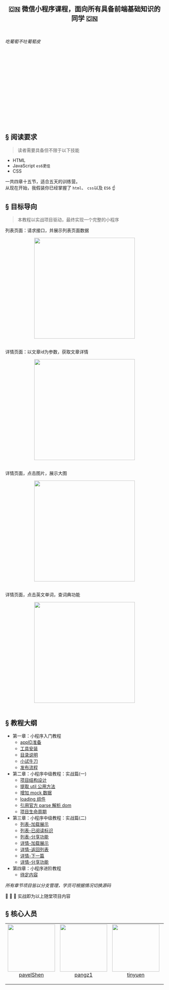 <h2 align="center"> 🇨🇳 微信小程序课程，面向所有具备前端基础知识的同学 🇨🇳 </h2>  
<br>  

<div style="page-break-after: always;"></div>


*吃葡萄不吐葡萄皮* 


<p>&nbsp;</p>
<p>&nbsp;</p>
<p>&nbsp;</p>
<p>&nbsp;</p>
<p>&nbsp;</p>
<p>&nbsp;</p>
<p>&nbsp;</p>
<p>&nbsp;</p> 

<div style="page-break-after: always;"></div>

## <a>&sect; 阅读要求</a>
> 读者需要具备但不限于以下技能
- HTML
- JavaScript `es6更佳`
- CSS

一共四章十五节，适合五天的训练营。  
从现在开始，我假装你已经掌握了 `html`、 `css`以及 `ES6`  ☝️ 

## <a>&sect; 目标导向</a>
> 本教程以实战项目驱动，最终实现一个完整的小程序

列表页面：请求接口，并展示列表页面数据
<div align="center">
  <img src="./docs/images/list.png" width="320">
 </div>  
<br>  

详情页面：以文章id为参数，获取文章详情 
<div align="center">
  <img src="./docs/images/detail.png" width="320">
 </div>  
<br>  

 详情页面，点击图片，展示大图
 <div align="center">
  <img src="./docs/images/showimg.png" width="320">
 </div>
<br>  

 详情页面，点击英文单词，查词典功能
 <div align="center">
  <img src="./docs/images/dictionary.png" width="320">
 </div>
<br>  

## <a>&sect; 教程大纲</a> 
-  第一章：小程序入门教程
   - [appID准备](./docs/ch1-0.md)
   - [工具安装](./docs/ch1-1.md)
   - [目录说明](./docs/ch1-2.md)
   - [小试牛刀](./docs/ch1-3.md)
   - [发布流程](./docs/ch1-4.md)
- 第二章：小程序中级教程：实战篇(一)
   - [项目结构设计](./docs/ch2-1.md)
   - [提取 util 公用方法](./docs/ch2-2.md)
   - [增加 mock 数据](./docs/ch2-3.md)
   - [loading 组件](./docs/ch2-4.md)
   - [引用官方 parse 解析 dom](./docs/ch2-5.md)
   - [项目生命周期](./docs/ch2-6.md)
- 第三章：小程序中级教程：实战篇(二)
   - [列表-加载展示](./docs/ch3-1.md)
   - [列表-已阅读标识](./docs/ch3-2.md)
   - [列表-分享功能](./docs/ch3-3.md)
   - [详情-加载展示](./docs/ch3-4.md)
   - [详情-返回列表](./docs/ch3-4.md)
   - [详情-下一篇](./docs/ch3-4.md)
   - [详情-分享功能](./docs/ch3-4.md)
- 第四章：小程序进阶教程
   - [待定内容](./docs/ch4-2.md)

*所有章节项目皆以分支管理，学员可根据情况切换源码*

:clap: :clap: :clap: 实战即为以上随堂项目内容

## <a>&sect; 核心人员</a> 
<table>
  <tbody>
    <tr>
      <td align="center" valign="top">
        <img width="150" height="150" src="https://github.com/pavelShen.png?s=150">
        <br>
        <a href="https://github.com/pavelShen">pavelShen</a>
        <p></p>
        <p></p>
      </td>
      <td align="center" valign="top">
        <img width="150" height="150" src="https://github.com/pangz1.png?s=150">
        <br>
        <a href="https://github.com/pangz1">pangz1</a>
        <p></p>
        <p></p>
      </td>
      <td align="center" valign="top">
        <img width="150" height="150" src="https://github.com/tinyuen.png?s=150">
        <br>
        <a href="https://github.com/tinyuen">tinyuen</a>
        <p></p>
        <p></p>
      </td>
      <td align="center" valign="top">
        <img width="150" height="150" src="https://github.com/roeis.png?s=150">
        <br>
        <a href="https://github.com/roeis">roeis</a>
        <p></p>
        <p></p>
      </td>
      <td align="center" valign="top">
        <img width="150" height="150" src="https://github.com/brucecham.png?s=150">
        <br>
        <a href="https://github.com/brucecham">brucecham</a>
        <p></p>
        <p></p>
      </td>
     </tr>
  </tbody>
</table>
